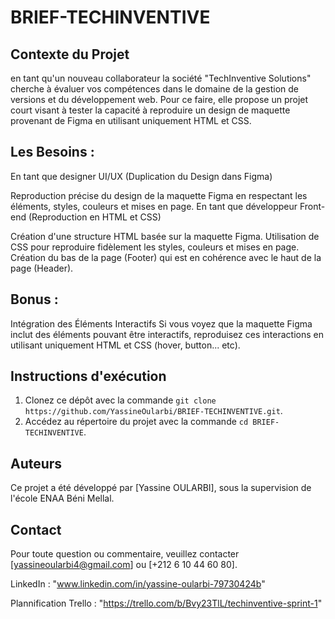 # BRIEF-TECHINVENTIVE

## Contexte du Projet
en tant qu'un nouveau collaborateur la société "TechInventive Solutions" cherche à évaluer vos compétences dans le domaine de la gestion de versions et du développement web. Pour ce faire, elle propose un projet court visant à tester la capacité à reproduire un design de maquette provenant de Figma en utilisant uniquement HTML et CSS.

## Les Besoins :
En tant que designer UI/UX (Duplication du Design dans Figma)

Reproduction précise du design de la maquette Figma en respectant les éléments, styles, couleurs et mises en page.
En tant que développeur Front-end (Reproduction en HTML et CSS)

Création d'une structure HTML basée sur la maquette Figma.
Utilisation de CSS pour reproduire fidèlement les styles, couleurs et mises en page.
Création du bas de la page (Footer) qui est en cohérence avec le haut de la page (Header).
## Bonus :
Intégration des Éléments Interactifs
Si vous voyez que la maquette Figma inclut des éléments pouvant être interactifs, reproduisez ces interactions en utilisant uniquement HTML et CSS (hover, button... etc).

## Instructions d'exécution
1. Clonez ce dépôt avec la commande `git clone https://github.com/YassineOularbi/BRIEF-TECHINVENTIVE.git`.
2. Accédez au répertoire du projet avec la commande `cd BRIEF-TECHINVENTIVE`.

## Auteurs
Ce projet a été développé par [Yassine OULARBI], sous la supervision de l'école ENAA Béni Mellal.

## Contact
Pour toute question ou commentaire, veuillez contacter [yassineoularbi4@gmail.com] ou [+212 6 10 44 60 80].

LinkedIn : "www.linkedin.com/in/yassine-oularbi-79730424b"

Plannification Trello : "https://trello.com/b/Bvy23TlL/techinventive-sprint-1"